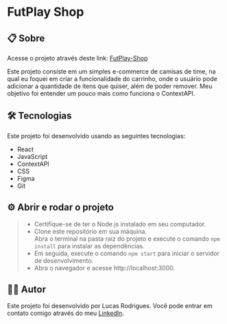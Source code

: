 # FutPlay Shop

## 📋 Sobre
Acesse o projeto através deste link: [FutPlay-Shop](https://futplay-shop.vercel.app/)  
  
Este projeto consiste em um simples e-commerce de camisas de time, na qual eu foquei em criar a funcionalidade do carrinho, onde o usuário pode adicionar a quantidade de itens que quiser, além de poder remover. Meu objetivo foi entender um pouco mais como funciona o ContextAPI.

## 🛠 Tecnologias
Este projeto foi desenvolvido usando as seguintes tecnologias:  
- React
- JavaScript
- ContextAPI
- CSS
- Figma
- Git

## ⚙ Abrir e rodar o projeto

> - Certifique-se de ter o Node.js instalado em seu computador.  
> - Clone este repositório em sua máquina.  
> Abra o terminal na pasta raiz do projeto e execute o comando `npm install` para instalar as dependências.  
> - Em seguida, execute o comando `npm start` para iniciar o servidor de desenvolvimento.  
> - Abra o navegador e acesse http://localhost:3000.  

## 👨‍💻 Autor

Este projeto foi desenvolvido por Lucas Rodrigues. Você pode entrar em contato comigo através do meu [LinkedIn](https://www.linkedin.com/in/lucas-rodrigues-perfil/).
 
